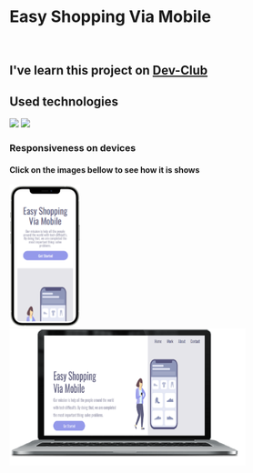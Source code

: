 <h1>Easy Shopping Via Mobile</h1>
<br>
<h2>I've  learn this project on <a href="https://rodolfomori.com.br/devclub">Dev-Club</a></h2>
<h2>Used technologies</h2>
<img src="https://img.shields.io/badge/HTML5-E34F26?style=for-the-badge&logo=html5&logoColor=white"/>
<img src="https://img.shields.io/badge/CSS3-1572B6?style=for-the-badge&logo=css3&logoColor=white"/>
<h3>Responsiveness on devices</h3>
<h4>Click on the images bellow to see how it is shows</h4>
<div style="display=inline">
<img href="https://resplendent-beignet-b35b6a.netlify.app/" src="https://github.com/roberto-cordeiro/Easy-Shopping/blob/master/img/iphone12pro-ready.png?raw=true" height="250px"/> <img href="https://resplendent-beignet-b35b6a.netlify.app/" src="https://github.com/roberto-cordeiro/Easy-Shopping/blob/master/img/tela-ready.png?raw=true" width="415px"/>
</div>
